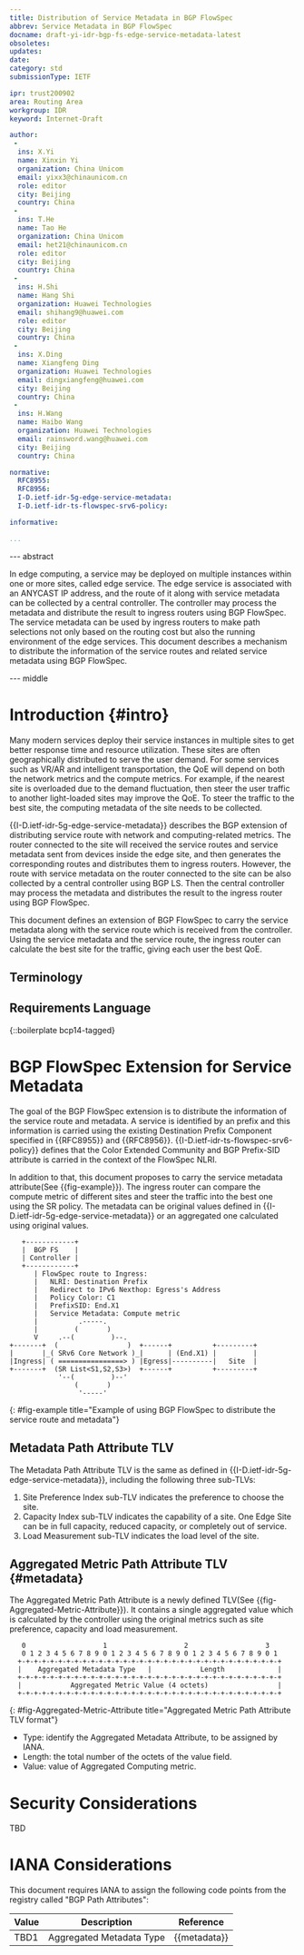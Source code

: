 ```yaml
---
title: Distribution of Service Metadata in BGP FlowSpec
abbrev: Service Metadata in BGP FlowSpec
docname: draft-yi-idr-bgp-fs-edge-service-metadata-latest
obsoletes:
updates:
date:
category: std
submissionType: IETF

ipr: trust200902
area: Routing Area
workgroup: IDR
keyword: Internet-Draft

author:
 -
  ins: X.Yi
  name: Xinxin Yi
  organization: China Unicom
  email: yixx3@chinaunicom.cn
  role: editor
  city: Beijing
  country: China
 -
  ins: T.He
  name: Tao He
  organization: China Unicom
  email: het21@chinaunicom.cn
  role: editor
  city: Beijing
  country: China
 -
  ins: H.Shi
  name: Hang Shi
  organization: Huawei Technologies
  email: shihang9@huawei.com
  role: editor
  city: Beijing
  country: China
 -
  ins: X.Ding
  name: Xiangfeng Ding
  organization: Huawei Technologies
  email: dingxiangfeng@huawei.com
  city: Beijing
  country: China
 -
  ins: H.Wang
  name: Haibo Wang
  organization: Huawei Technologies
  email: rainsword.wang@huawei.com
  city: Beijing
  country: China

normative:
  RFC8955:
  RFC8956:
  I-D.ietf-idr-5g-edge-service-metadata:
  I-D.ietf-idr-ts-flowspec-srv6-policy:

informative:

...
```


--- abstract

In edge computing, a service may be deployed on multiple instances within one or more sites, called edge service. The edge service is associated with an ANYCAST IP address, and the route of it along with service metadata can be collected by a central controller. The controller may process the metadata and distribute the result to ingress routers using BGP FlowSpec. The service metadata can be used by ingress routers to make path selections not only based on the routing cost but also the running environment of the edge services. This document describes a mechanism to distribute the information of the service routes and related service metadata using BGP FlowSpec.


--- middle

# Introduction {#intro}

Many modern services deploy their service instances in multiple sites to get better response time and resource utilization. These sites are often geographically distributed to serve the user demand. For some services such as VR/AR and intelligent transportation, the QoE will depend on both the network metrics and the compute metrics. For example, if the nearest site is overloaded due to the demand fluctuation, then steer the user traffic to another light-loaded sites may improve the QoE. To steer the traffic to the best site, the computing metadata of the site needs to be collected.

{{I-D.ietf-idr-5g-edge-service-metadata}} describes the BGP extension of distributing service route with network and computing-related metrics. The router connected to the site will received the service routes and service metadata sent from devices inside the edge site, and then generates the corresponding routes and distributes them to ingress routers. However, the route with service metadata on the router connected to the site can be also collected by a central controller using BGP LS. Then the central controller may process the metadata and distributes the result to the ingress router using BGP FlowSpec.

This document defines an extension of BGP FlowSpec to carry the service metadata along with the service route which is received from the controller. Using the service metadata and the service route, the ingress router can calculate the best site for the traffic, giving each user the best QoE.


## Terminology

## Requirements Language

{::boilerplate bcp14-tagged}

# BGP FlowSpec Extension for Service Metadata

The goal of the BGP FlowSpec extension is to distribute the information of the service route and metadata. A service is identified by an prefix and this information is carried using the existing Destination Prefix Component specified in {{RFC8955}} and {{RFC8956}}. {{I-D.ietf-idr-ts-flowspec-srv6-policy}} defines that the Color Extended Community and BGP Prefix-SID attribute is carried in the context of the FlowSpec NLRI.

In addition to that, this document proposes to carry the service metadata attribute(See {{fig-example}}). The ingress router can compare the compute metric of different sites and steer the traffic into the best one using the SR policy. The metadata can be original values defined in {{I-D.ietf-idr-5g-edge-service-metadata}} or an aggregated one calculated using original values.

~~~
   +------------+
   |  BGP FS    |
   | Controller |
   +------------+
      | FlowSpec route to Ingress:
      |   NLRI: Destination Prefix
      |   Redirect to IPv6 Nexthop: Egress's Address
      |   Policy Color: C1
      |   PrefixSID: End.X1
      |   Service Metadata: Compute metric
      |          .-----.
      |         (       )
      V     .--(         )--.
+-------+  (                 )  +------+          +---------+
|       |_( SRv6 Core Network )_|      | (End.X1) |         |
|Ingress| ( ================> ) |Egress|----------|   Site  |
+-------+  (SR List<S1,S2,S3>)  +------+          +---------+
            '--(         )--'
                (       )
                 '-----'
~~~
{: #fig-example title="Example of using BGP FlowSpec to distribute the service route and metadata"}


## Metadata Path Attribute TLV

The Metadata Path Attribute TLV is the same as defined in {{I-D.ietf-idr-5g-edge-service-metadata}}, including the following three sub-TLVs:

1. Site Preference Index sub-TLV indicates the preference to choose the site.
2. Capacity Index sub-TLV indicates the capability of a site. One Edge Site can be in full capacity, reduced capacity, or completely out of service.
3. Load Measurement sub-TLV indicates the load level of the site.

## Aggregated Metric Path Attribute TLV {#metadata}

The Aggregated Metric Path Attribute is a newly defined TLV(See {{fig-Aggregated-Metric-Attribute}}). It contains a single aggregated value which is calculated by the controller using the original metrics such as site preference, capacity and load measurement.

~~~
   0                   1                   2                   3
   0 1 2 3 4 5 6 7 8 9 0 1 2 3 4 5 6 7 8 9 0 1 2 3 4 5 6 7 8 9 0 1
  +-+-+-+-+-+-+-+-+-+-+-+-+-+-+-+-+-+-+-+-+-+-+-+-+-+-+-+-+-+-+-+-+
  |    Aggregated Metadata Type   |            Length             |
  +-+-+-+-+-+-+-+-+-+-+-+-+-+-+-+-+-+-+-+-+-+-+-+-+-+-+-+-+-+-+-+-+
  |            Aggregated Metric Value (4 octets)                 |
  +-+-+-+-+-+-+-+-+-+-+-+-+-+-+-+-+-+-+-+-+-+-+-+-+-+-+-+-+-+-+-+-+
~~~
{: #fig-Aggregated-Metric-Attribute title="Aggregated Metric Path Attribute TLV format"}

- Type: identify the Aggregated Metadata Attribute, to be assigned by IANA.
- Length: the total number of the octets of the value field.
- Value: value of Aggregated Computing metric.


# Security Considerations

TBD


# IANA Considerations

This document requires IANA to assign the following code points from the registry called "BGP Path Attributes":


| Value | Description | Reference |
|-------|-------------|-----------|
| TBD1  | Aggregated Metadata Type | {{metadata}} |
